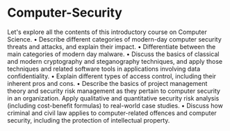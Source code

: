 # Computer-Security 
Let's explore all the contents of this introductory course on Computer Science.
•  Describe different categories of modern-day computer security threats and attacks, and explain their impact. 
•  Differentiate between the main categories of modern day malware.
•  Discuss the basics of classical and modern cryptography and steganography techniques, and apply those techniques and related software tools in applications involving data confidentiality.
•  Explain different types of access control, including their inherent pros and cons.
•  Describe the basics of project management theory and security risk management as they pertain to computer security in an organization. Apply qualitative and quantitative security risk analysis (including cost-benefit formulas) to real-world case studies.
•  Discuss how criminal and civil law applies to computer-related offences and computer security, including the protection of intellectual property.
